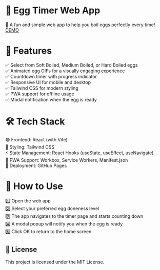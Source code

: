 # 🥚 Egg Timer Web App
🚀 A fun and simple web app to help you boil eggs perfectly every time! [DEMO](https://ruksinadev.github.io/egg-boiler/)

# 🌟 Features
✅ Select from Soft Boiled, Medium Boiled, or Hard Boiled eggs<br>
✅ Animated egg GIFs for a visually engaging experience<br>
✅ Countdown timer with progress indicator<br>
✅ Responsive UI for mobile and desktop<br>
✅ Tailwind CSS for modern styling<br>
✅ PWA support for offline usage<br>
✅ Modal notification when the egg is ready

# 🛠 Tech Stack
🟢 Frontend: React (with Vite)<br>
🎨 Styling: Tailwind CSS<br>
⚡ State Management: React Hooks (useState, useEffect, useNavigate)<br>
📲 PWA Support: Workbox, Service Workers, Manifest.json<br>
🚀 Deployment: GitHub Pages


# 🎯 How to Use
1️⃣ Open the web app<br>
2️⃣ Select your preferred egg doneness level<br>
3️⃣ The app navigates to the timer page and starts counting down<br>
4️⃣ A modal popup will notify you when the egg is ready<br>
5️⃣ Click OK to return to the home screen<br>

## 📜 License
This project is licensed under the MIT License.